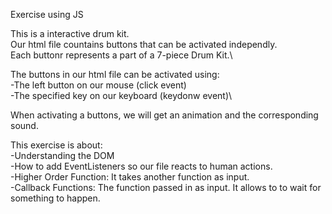 Exercise using JS

This is a interactive drum kit.\
Our html file countains buttons that can be activated independly.\
Each buttonr represents a part of a 7-piece Drum Kit.\

The buttons in our html file can be activated using:\
-The left button on our mouse (click event)\
-The specified key on our keyboard (keydonw event)\

When activating a buttons, we will get an animation and the corresponding sound.

This exercise is about:\
-Understanding the DOM\
-How to add EventListeners so our file reacts to human actions.\
-Higher Order Function: It takes another function as input.\
-Callback Functions: The function passed in as input. It allows to to wait for something to happen.

